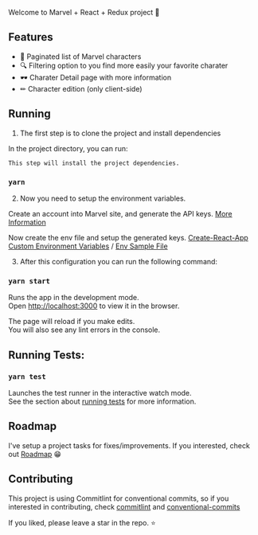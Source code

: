 Welcome to Marvel + React + Redux project 🎉

## Features
- 📝 Paginated list of Marvel characters
- 🔍 Filtering option to you find more easily your favorite charater
- 🕶 Charater Detail page with more information
- ✏ Character edition (only client-side)

## Running

1. The first step is to clone the project and install dependencies

In the project directory, you can run:

```This step will install the project dependencies.```

### `yarn`

2. Now you need to setup the environment variables.

Create an account into Marvel site, and generate the API keys. [More Information](https://developer.marvel.com/docs)

Now create the env file and setup the generated keys. [Create-React-App Custom Environment Variables](https://create-react-app.dev/docs/adding-custom-environment-variables/) / [Env Sample File](./.env.sample)

3. After this configuration you can run the following command:

### `yarn start`

Runs the app in the development mode.<br />
Open [http://localhost:3000](http://localhost:3000) to view it in the browser.

The page will reload if you make edits.<br />
You will also see any lint errors in the console.

## Running Tests:

### `yarn test`

Launches the test runner in the interactive watch mode.<br />
See the section about [running tests](https://facebook.github.io/create-react-app/docs/running-tests) for more information.

## Roadmap

I've setup a project tasks for fixes/improvements. If you interested, check out [Roadmap](https://github.com/Felipe-BP/marvel-react-redux/projects/2) 😁

## Contributing

This project is using Commitlint for conventional commits, so if you interested in contributing, check [commitlint](https://commitlint.js.org/#/) and [conventional-commits](https://www.conventionalcommits.org/en/v1.0.0/)

If you liked, please leave a star in the repo. ⭐
